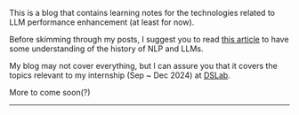 This is a blog that contains learning notes for the technologies related to LLM performance enhancement (at least for now).

Before skimming through my posts, I suggest you to read [this article](https://medium.com/@researchgraph/brief-introduction-to-the-history-of-large-language-models-llms-3c2efa517112) to have some understanding of the history of NLP and LLMs.

My blog may not cover everything, but I can assure you that it covers the topics relevant to my internship (Sep ~ Dec 2024) at [DSLab](https://sites.google.com/site/datasciencelaboratory).

More to come soon(?)

---
